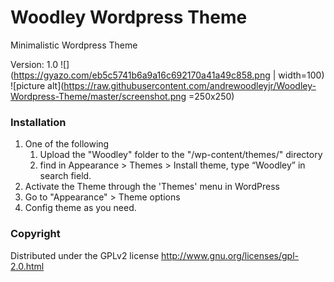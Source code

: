 # Woodley Wordpress Theme
Minimalistic Wordpress Theme

Version: 1.0
![](https://gyazo.com/eb5c5741b6a9a16c692170a41a49c858.png | width=100)
![picture alt](https://raw.githubusercontent.com/andrewoodleyjr/Woodley-Wordpress-Theme/master/screenshot.png =250x250)

### Installation
1. One of the following
   1. Upload the "Woodley" folder to the "/wp-content/themes/" directory
   2. find in Appearance > Themes > Install theme, type “Woodley” in search field.
2. Activate the Theme through the 'Themes' menu in WordPress
3. Go to "Appearance" > Theme options
4. Config theme as you need.
 
### Copyright
Distributed under the GPLv2 license http://www.gnu.org/licenses/gpl-2.0.html
